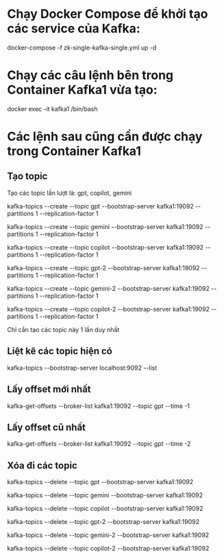 # Chạy Docker Compose để khởi tạo các service của Kafka:
docker-compose -f zk-single-kafka-single.yml up -d

# Chạy các câu lệnh bên trong Container Kafka1 vừa tạo:
docker exec -it kafka1 /bin/bash

# Các lệnh sau cũng cần được chạy trong Container Kafka1
## Tạo topic
Tạo các topic lần lượt là: gpt, copilot, gemini

kafka-topics --create --topic gpt --bootstrap-server kafka1:19092 --partitions 1 --replication-factor 1

kafka-topics --create --topic gemini --bootstrap-server kafka1:19092 --partitions 1 --replication-factor 1

kafka-topics --create --topic copilot --bootstrap-server kafka1:19092 --partitions 1 --replication-factor 1

kafka-topics --create --topic gpt-2 --bootstrap-server kafka1:19092 --partitions 1 --replication-factor 1

kafka-topics --create --topic gemini-2 --bootstrap-server kafka1:19092 --partitions 1 --replication-factor 1

kafka-topics --create --topic copilot-2 --bootstrap-server kafka1:19092 --partitions 1 --replication-factor 1

Chỉ cần tạo các topic này 1 lần duy nhất

## Liệt kê các topic hiện có
kafka-topics --bootstrap-server localhost:9092 --list

## Lấy offset mới nhất
kafka-get-offsets --broker-list kafka1:19092 --topic gpt --time -1

## Lấy offset cũ nhất
kafka-get-offsets --broker-list kafka1:19092 --topic gpt --time -2

## Xóa đi các topic
kafka-topics --delete --topic gpt --bootstrap-server kafka1:19092

kafka-topics --delete --topic gemini --bootstrap-server kafka1:19092

kafka-topics --delete --topic copilot --bootstrap-server kafka1:19092

kafka-topics --delete --topic gpt-2 --bootstrap-server kafka1:19092

kafka-topics --delete --topic gemini-2 --bootstrap-server kafka1:19092

kafka-topics --delete --topic copilot-2 --bootstrap-server kafka1:19092
